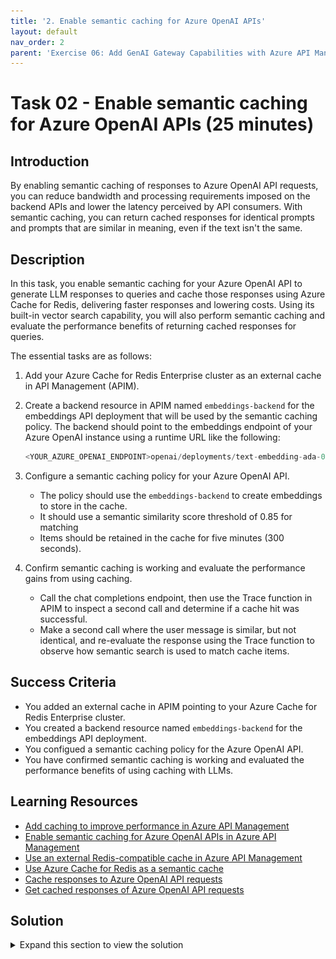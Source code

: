 ```yaml
---
title: '2. Enable semantic caching for Azure OpenAI APIs'
layout: default
nav_order: 2
parent: 'Exercise 06: Add GenAI Gateway Capabilities with Azure API Management'
---
```


# Task 02 - Enable semantic caching for Azure OpenAI APIs (25 minutes)

## Introduction

By enabling semantic caching of responses to Azure OpenAI API requests, you can reduce bandwidth and processing requirements imposed on the backend APIs and lower the latency perceived by API consumers. With semantic caching, you can return cached responses for identical prompts and prompts that are similar in meaning, even if the text isn't the same.

## Description

In this task, you enable semantic caching for your Azure OpenAI API to generate LLM responses to queries and cache those responses using Azure Cache for Redis, delivering faster responses and lowering costs. Using its built-in vector search capability, you will also perform semantic caching and evaluate the performance benefits of returning cached responses for queries.

The essential tasks are as follows:

1. Add your Azure Cache for Redis Enterprise cluster as an external cache in API Management (APIM).
2. Create a backend resource in APIM named `embeddings-backend` for the embeddings API deployment that will be used by the semantic caching policy. The backend should point to the embeddings endpoint of your Azure OpenAI instance using a runtime URL like the following:

    ```sql
    <YOUR_AZURE_OPENAI_ENDPOINT>openai/deployments/text-embedding-ada-002/embeddings
    ```

3. Configure a semantic caching policy for your Azure OpenAI API.
   - The policy should use the `embeddings-backend` to create embeddings to store in the cache.
   - It should use a semantic similarity score threshold of 0.85 for matching
   - Items should be retained in the cache for five minutes (300 seconds).
4. Confirm semantic caching is working and evaluate the performance gains from using caching.
   - Call the chat completions endpoint, then use the Trace function in APIM to inspect a second call and determine if a cache hit was successful.
   - Make a second call where the user message is similar, but not identical, and re-evaluate the response using the Trace function to observe how semantic search is used to match cache items.

## Success Criteria

- You added an external cache in APIM pointing to your Azure Cache for Redis Enterprise cluster.
- You created a backend resource named `embeddings-backend` for the embeddings API deployment.
- You configued a semantic caching policy for the Azure OpenAI API.
- You have confirmed semantic caching is working and evaluated the performance benefits of using caching with LLMs.

## Learning Resources

- [Add caching to improve performance in Azure API Management](https://learn.microsoft.com/azure/api-management/api-management-howto-cache)
- [Enable semantic caching for Azure OpenAI APIs in Azure API Management](https://learn.microsoft.com/azure/api-management/azure-openai-enable-semantic-caching)
- [Use an external Redis-compatible cache in Azure API Management](https://learn.microsoft.com/azure/api-management/api-management-howto-cache-external)
- [Use Azure Cache for Redis as a semantic cache](https://learn.microsoft.com/azure/azure-cache-for-redis/cache-tutorial-semantic-cache)
- [Cache responses to Azure OpenAI API requests](https://learn.microsoft.com/azure/api-management/azure-openai-semantic-cache-store-policy)
- [Get cached responses of Azure OpenAI API requests](https://learn.microsoft.com/azure/api-management/azure-openai-semantic-cache-lookup-policy)

## Solution

<details markdown="block">
<summary>Expand this section to view the solution</summary>

- To add Azure Cache for Redis as an external cache in Azure API Management:
  - Before adding an external cache, you must retrieve the endpoint and key of your Azure Cache for Redis instance. Navigate to your Redis Enterprise cluster resource in the [Azure portal](https://portal.azure.com/).
  - On the **Overview** page, copy the **Endpoint** value and save it into a text editor, such as Notepad, for later use.
  - Open the **Access keys** page from the **Settings** menu, copy the **Primary** key value, and paste it into a text edit for later use.
  - Next, navigate to your API Management service in the [Azure portal](https://portal.azure.com/)
  - Select **External cache** from the **Deployment + infrastructure** menu, then select **Add** on the External cache page.

    ![Screenshot of the APIM external cache page, with the External cache menu item and the Add button highlighted.](../../media/Solution/0602-apim-add-external-cache.png)

  - In the **External cache** dialog:
  - Choose your Redis Enterprise cluster resource from the **Cache instance** dropdown.

    {: .note }
    > You may receive an error stating, "The requested operation failed because you don't have sufficient permissions for the action: 'https:/listSecrets.'" You can safely ignore this error, as you will manually provide the connection string below.

  - Select the region you are using for resources in this exercise in the **Use from** dropdown. This value is selected by default; if not, it is labeled "(managed)" in the list.
  - In the **Connection string** box, paste the following value, replacing the `<YOUR_AZURE_CACHE_FOR_REDIS_ENDPOINT>` and `<YOUR_AZURE_CACHE_FOR_REDIS_PRIMARY_KEY>` with the endpoint and key of your Azure Cache for Redis instance, respectively.

    ```sql
    <YOUR_AZURE_CACHE_FOR_REDIS_ENDPOINT>,password=<YOUR_AZURE_CACHE_FOR_REDIS_PRIMARY_KEY>=,ssl=True,abortConnect=False
    ```

  - Select **Save**.

- To configure a configure a backend for the embeddings API deployment:
  - Navigate to the **Backends** page for your API Management service, accessible from the **APIs** menu.
  - Select **Add**.
  - On the **Backend** dialog:
    - Enter **embeddings-backend** for the Name.
    - Choose **Custom URL** for the Type.
    - Enter the following value into the **Runtime URL** box, replacing `<YOUR_AZURE_OPENAI_ENDPOINT>` with the endpoint value for your Azure OpenAI service. You can find the endpoint value on the **Keys and Endpoint** page for your Azure OpenAI service in the [Azure portal](https://portal.azure.com/).

        ```sql
        <YOUR_AZURE_OPENAI_ENDPOINT>openai/deployments/text-embedding-ada-002/embeddings
        ```

    - Select **Create**.

- To create a semantic caching policy for your Azure OpenAI API, navigate to the **APIs** page of your API Management service in the [Azure portal](https://portal.azure.com/) and select the **Azure OpenAI API**.
  - Select **All operations** in the design panel, then open the inbound processing policies by selecting the `<\>` link within that panel.

    ![Screenshot of the design page of the Azure OpenAPI API in APIM, with the API name, All operations page, and policies link highlighted.](../../media/Solution/0602-apim-azure-openai-api-all-operations-inbound-processing-policies.png)

  - In the **Policies** XML document, add an `azure-openai-semantic-cache-lookup` policy to enable semantic caching. This policy performs a cache lookup of responses to Azure OpenAI Chat Completion API requests from the configured external cache based on the vector proximity of the prompt to previous requests and a specified similarity score threshold. Add the following add within the `<inbound>` section:

    ```xml
    <azure-openai-semantic-cache-lookup
        score-threshold="0.85"
        embeddings-backend-id="embeddings-backend"
        embeddings-backend-auth="system-assigned"
        ignore-system-messages="true"
        max-message-count="10" />
    ```

  - In the same **Policies** XML document, insert the following `azure-openai-semantic-cache-store` policy into the `<outbound>` section. This policy will cache responses to Azure OpenAI chat completions to your configured external cache for 300 seconds (five minutes). Response caching reduces bandwidth and processing requirements imposed on the backend Azure OpenAI API and lowers latency perceived by API consumers.

    ```xml
    <azure-openai-semantic-cache-store duration="300" />
    ```

  - Select **Save**. Your final policies document will look like this:

    ```xml
    <policies>
        <inbound>
            <set-backend-service id="apim-generated-policy" backend-id="azure-openai-api-openai-endpoint" />
            <azure-openai-token-limit tokens-per-minute="500" counter-key="@(context.Request.IpAddress)" estimate-prompt-tokens="true" tokens-consumed-header-name="consumed-tokens" remaining-tokens-header-name="remaining-tokens" />
            <azure-openai-emit-token-metric>
                <dimension name="API ID" />
                <dimension name="Client IP address" value="@(context.Request.IpAddress)" />
            </azure-openai-emit-token-metric>
            <azure-openai-semantic-cache-lookup score-threshold="0.85" embeddings-backend-id="embeddings-backend" embeddings-backend-auth="system-assigned" ignore-system-messages="true" max-message-count="10" />
            <authentication-managed-identity resource="https://cognitiveservices.azure.com/" />
            <base />
        </inbound>
        <backend>
            <base />
        </backend>
        <outbound>
            <azure-openai-semantic-cache-store duration="300" />
            <base />
        </outbound>
        <on-error>
            <base />
        </on-error>
    </policies>
    ```

- Confirm semantic caching is working by executing a chat completion request via the APIM API **Test** page.
  - Select the **Test** tab on the API design page for the Azure OpenAI API, then select the **Creates a completion for the chat message** endpoint.
  - On the **Creates a completion for the chat message** page, enter the following under **Template parameters**:
    - **deployment-id**: Enter "gpt-4o"
    - **api-version**: Enter "2024-06-01"
  - Scroll down to the **Request body** section, ensure **Raw** is selected, and paste the following into the text box.

    ```json
    {
        "messages":[
            {"role": "system", "content": "You are a sarcastic unhelpful assistant."},
            {"role": "user", "content": "Tell me an interesting story about AI."}
        ]
    }
    ```

  - Select **Send** at the bottom of the page.
  - Scroll to the page's **HTTP response** section and ensure you received a `200 OK` response, indicated at the top of the headers. Also, note the `consumed-tokens` header value.
  - Send the request again, but use the **Trace** button to send it. This button enables trace output, providing debug details about the request and response.
  - In the **HTTP response**, note the `consumed-tokens` header value. If a cache hit was found, this should be `0`, as a call to the backend Azure OpenAI completions endpoint is avoided, and the cached response is used.
  - In the **HTTP response** section, select the **Trace** tab, then scroll to the bottom of the **Inbound** section and locate the sections named `OpenAISemanticCacheLookupPolicy` and `azure-openai-semantic-cache-store`.

    The `OpenAISemanticCacheLookupPolicy` section will indicate if a matching cache entry was found and the vector distance of the match, such as:

    ```json
    {
        "message": "Found cache entry using semantic search within threshold of '0.85', and similarity score '1.0000001' under the vary-by partition 'None'. Vector distance is '-1.1920929E-07'."
    }
    ```

    The `azure-openai-semantic-cache-store` section provides details about the matched cached key, like the following:

    ```json
    {
        "message": "Cache lookup resulted in a hit! Cached response will be used. Processing will continue from the step in the response pipeline that is after the corresponding `cache-store`.",
        "cacheKey": "ApimSemanticCache:V1:Dim1536:eastus2preprobv27853a0d5akdtwebvz3bjoiko0fs8otzsfs.655045:azure-openai-api;rev=1.655351:ChatCompletions_Create:4::c10c47b8-696f-4997-adfc-0d180f52fadc"
    }
    ```

    When a cache match is found, processing will pull the LLM response from the cached record and bypass sending the request to the Azure OpenAI chat completions endpoint. The resulting response will have a `consumed-tokens` value of `0`. You will also notice a faster response time.

  - Next, use the **Trace** button to execute a variation of the query by sending in the following request body:

    ```json
    {
        "messages":[
            {"role": "system", "content": "You are a sarcastic unhelpful assistant."},
            {"role": "user", "content": "Tell me a boring story about AI."}
        ]
    }
    ```

  - Check the `OpenAISemanticCacheLookupPolicy` section to determine if a similar prompt resulted in a matching cache entry. You should see a value like the following:

    ```json
    {
        "message": "Found cache entry using semantic search within threshold of '0.85', and similarity score '0.95418453' under the vary-by partition 'None'. Vector distance is '0.045815468'."
    }
    ```

    With semantic caching, you can return cached responses for identical prompts and prompts that are similar in meaning, even if the text isn't the same. The text of this second request is not the same, but it has a similar meaning, allowing a match to be found within the cache. Note the similarity score provided in the output message. The score indicates how semantically close the two requests were. You can adjust the `score-threshold` property of the `azure-openai-semantic-cache-lookup` policy definition to define how similar cached records should be to the incoming request to be identified as a match.

</details>
